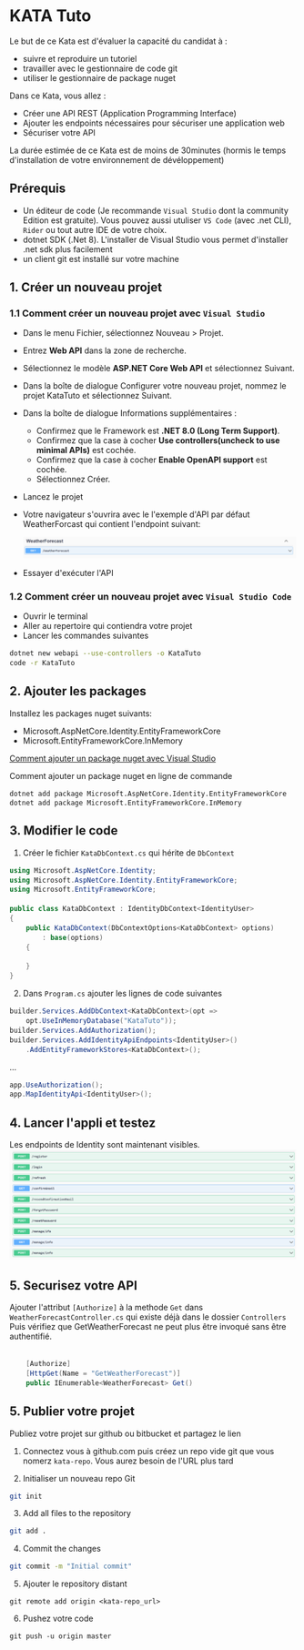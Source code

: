 # KATA Tuto

Le but de ce Kata est d'évaluer la capacité du candidat à :
- suivre et reproduire un tutoriel
- travailler avec le gestionnaire de code git
- utiliser le gestionnaire de package nuget

Dans ce Kata, vous allez :
- Créer une API REST (Application Programming Interface)
- Ajouter les endpoints nécessaires pour sécuriser une application web
- Sécuriser votre API

La durée estimée de ce Kata est de moins de 30minutes (hormis le temps d'installation de votre environnement de dévéloppement)

## Prérequis

- Un éditeur de code (Je recommande `Visual Studio` dont la community Edition est gratuite). 
Vous pouvez aussi utuliser `VS Code` (avec .net CLI), `Rider` ou tout autre IDE de votre choix.
- dotnet SDK (.Net 8). L'installer de Visual Studio vous permet d'installer .net sdk plus facilement
- un client git est installé sur votre machine

## 1. Créer un nouveau projet

### 1.1 Comment créer un nouveau projet avec `Visual Studio`

- Dans le menu Fichier, sélectionnez Nouveau > Projet.
- Entrez **Web API** dans la zone de recherche.
- Sélectionnez le modèle **ASP.NET Core Web API**  et sélectionnez Suivant.
- Dans la boîte de dialogue Configurer votre nouveau projet, nommez le projet KataTuto et sélectionnez Suivant.
- Dans la boîte de dialogue Informations supplémentaires :
    - Confirmez que le Framework est **.NET 8.0 (Long Term Support)**.
    - Confirmez que la case à cocher **Use controllers(uncheck to use minimal APIs)** est cochée.
    - Confirmez que la case à cocher **Enable OpenAPI support** est cochée.
    - Sélectionnez Créer.
- Lancez le projet
- Votre navigateur s'ouvrira avec le l'exemple d'API par défaut WeatherForcast qui contient l'endpoint suivant:

    ![WeatherForecast!](./wf2.PNG)

- Essayer d'exécuter l'API 

### 1.2 Comment créer un nouveau projet avec `Visual Studio Code`
- Ouvrir le terminal
- Aller au repertoire qui contiendra votre projet
- Lancer les commandes suivantes

```bash
dotnet new webapi --use-controllers -o KataTuto
code -r KataTuto
```

## 2. Ajouter les packages
Installez les packages nuget suivants:
- Microsoft.AspNetCore.Identity.EntityFrameworkCore
- Microsoft.EntityFrameworkCore.InMemory

[Comment ajouter un package nuget avec Visual Studio](https://learn.microsoft.com/en-us/nuget/quickstart/install-and-use-a-package-in-visual-studio)

Comment ajouter un package nuget en ligne de commande
```
dotnet add package Microsoft.AspNetCore.Identity.EntityFrameworkCore
dotnet add package Microsoft.EntityFrameworkCore.InMemory
```

## 3. Modifier le code
1. Créer le fichier `KataDbContext.cs` qui hérite de `DbContext`
```cs
using Microsoft.AspNetCore.Identity;
using Microsoft.AspNetCore.Identity.EntityFrameworkCore;
using Microsoft.EntityFrameworkCore;

public class KataDbContext : IdentityDbContext<IdentityUser>
{
    public KataDbContext(DbContextOptions<KataDbContext> options)
        : base(options)
    {

    }
}
```

2. Dans `Program.cs` ajouter les lignes de code suivantes

```cs
builder.Services.AddDbContext<KataDbContext>(opt =>
    opt.UseInMemoryDatabase("KataTuto"));
builder.Services.AddAuthorization();
builder.Services.AddIdentityApiEndpoints<IdentityUser>()
    .AddEntityFrameworkStores<KataDbContext>();
```
...

```cs
app.UseAuthorization();
app.MapIdentityApi<IdentityUser>();
```
## 4. Lancer l'appli et testez

Les endpoints de Identity sont maintenant visibles.
 ![WeatherForecast!](./wf3.PNG)


## 5. Securisez votre API
Ajouter l'attribut `[Authorize]` à la methode `Get` dans `WeatherForecastController.cs` qui existe déjà dans le dossier `Controllers`
Puis vérifiez que GetWeatherForecast ne peut plus être invoqué sans être authentifié.

```cs

    [Authorize]
    [HttpGet(Name = "GetWeatherForecast")]
    public IEnumerable<WeatherForecast> Get()

```
## 5. Publier votre projet
Publiez votre projet sur github ou bitbucket et partagez le lien
1. Connectez vous à github.com puis créez un repo vide git que vous nomerz `kata-repo`. Vous aurez besoin de l'URL plus tard

2. Initialiser un nouveau repo Git
```bash
git init
```

3. Add all files to the repository
```bash
git add .
```

4. Commit the changes
```bash
git commit -m "Initial commit"
```

5. Ajouter le repository distant
```
git remote add origin <kata-repo_url>
```

6. Pushez votre code
```
git push -u origin master
```
